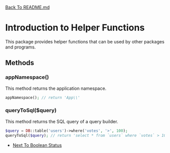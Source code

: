 [Back To README.md](https://github.com/jobmetric/laravel-package-core/blob/master/README.md)

# Introduction to Helper Functions

This package provides helper functions that can be used by other packages and programs.

## Methods

### appNamespace()

This method returns the application namespace.

```php
appNamespace(); // return 'App\\'
```

### queryToSql($query)

This method returns the SQL query of a query builder.

```php
$query = DB::table('users')->where('votes', '>', 100);
queryToSql($query); // return 'select * from `users` where `votes` > 100'
```

- [Next To Boolean Status](https://github.com/jobmetric/laravel-package-core/blob/master/docs/boolean-status.md)
